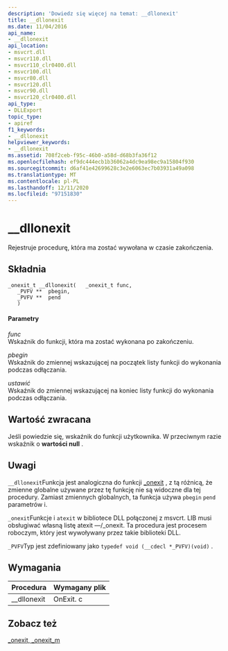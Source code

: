 ```yaml
---
description: 'Dowiedz się więcej na temat: __dllonexit'
title: __dllonexit
ms.date: 11/04/2016
api_name:
- __dllonexit
api_location:
- msvcrt.dll
- msvcr110.dll
- msvcr110_clr0400.dll
- msvcr100.dll
- msvcr80.dll
- msvcr120.dll
- msvcr90.dll
- msvcr120_clr0400.dll
api_type:
- DLLExport
topic_type:
- apiref
f1_keywords:
- __dllonexit
helpviewer_keywords:
- __dllonexit
ms.assetid: 708f2ceb-f95c-46b0-a58d-d68b3fa36f12
ms.openlocfilehash: ef9dc444ecb1b36062a4dc9ea98ec9a15804f930
ms.sourcegitcommit: d6af41e42699628c3e2e6063ec7b03931a49a098
ms.translationtype: MT
ms.contentlocale: pl-PL
ms.lasthandoff: 12/11/2020
ms.locfileid: "97151830"
---
```

# <a name="__dllonexit"></a>__dllonexit

Rejestruje procedurę, która ma zostać wywołana w czasie zakończenia.

## <a name="syntax"></a>Składnia

```
_onexit_t __dllonexit(   _onexit_t func,
   _PVFV **  pbegin,
   _PVFV **  pend
   )
```

#### <a name="parameters"></a>Parametry

*func*<br/>
Wskaźnik do funkcji, która ma zostać wykonana po zakończeniu.

*pbegin*<br/>
Wskaźnik do zmiennej wskazującej na początek listy funkcji do wykonania podczas odłączania.

*ustawić*<br/>
Wskaźnik do zmiennej wskazującej na koniec listy funkcji do wykonania podczas odłączania.

## <a name="return-value"></a>Wartość zwracana

Jeśli powiedzie się, wskaźnik do funkcji użytkownika. W przeciwnym razie wskaźnik o **wartości null** .

## <a name="remarks"></a>Uwagi

`__dllonexit`Funkcja jest analogiczna do funkcji [_onexit](../c-runtime-library/reference/onexit-onexit-m.md) , z tą różnicą, że zmienne globalne używane przez tę funkcję nie są widoczne dla tej procedury. Zamiast zmiennych globalnych, ta funkcja używa `pbegin` `pend` parametrów i.

`_onexit`Funkcje i `atexit` w bibliotece DLL połączonej z msvcrt. LIB musi obsługiwać własną listę atexit —/_onexit. Ta procedura jest procesem roboczym, który jest wywoływany przez takie biblioteki DLL.

`_PVFV`Typ jest zdefiniowany jako `typedef void (__cdecl *_PVFV)(void)` .

## <a name="requirements"></a>Wymagania

|Procedura|Wymagany plik|
|-------------|-------------------|
|__dllonexit|OnExit. c|

## <a name="see-also"></a>Zobacz też

[_onexit, _onexit_m](../c-runtime-library/reference/onexit-onexit-m.md)
